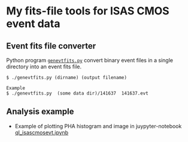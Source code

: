 # My fits-file tools for ISAS CMOS event data

## Event fits file converter 
Python program [`genevtfits.py`](enevtfits.py) convert binary event files in a single directory into an event fits file. 
```
$ ./genevtfits.py (dirname) (output filename)

Example 
$ ./genevtfits.py  (some data dir)/141637  141637.evt
```
## Analysis example
- Example of plotting PHA histogram and image in juypyter-notebook [ql_isascmosevt.ipynb](ql_isascmosevt.ipynb)
